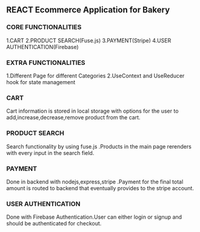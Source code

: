 ## REACT Ecommerce Application for Bakery

### CORE FUNCTIONALITIES
1.CART
2.PRODUCT SEARCH(Fuse.js)
3.PAYMENT(Stripe)
4.USER AUTHENTICATION(Firebase)

### EXTRA FUNCTIONALITIES
1.Different Page for different Categories
2.UseContext and UseReducer hook for state management   


### CART
Cart information is stored in local storage with options for the user to add,increase,decrease,remove product from the cart.

### PRODUCT SEARCH
Search functionality by using fuse.js .Products in the main page rerenders with every input in the search field. 

### PAYMENT
Done in backend with nodejs,express,stripe .Payment for the final total amount is routed to backend that eventually provides to the stripe account.

### USER AUTHENTICATION
Done with Firebase Authentication.User can either login or signup and should be authenticated for checkout.  

